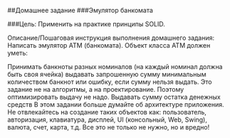##Домашнее задание
###Эмулятор банкомата

###Цель:
Применить на практике принципы SOLID.

Описание/Пошаговая инструкция выполнения домашнего задания:
Написать эмулятор АТМ (банкомата).
Объект класса АТМ должен уметь:

Принимать банкноты разных номиналов (на каждый номинал должна быть своя ячейка)
выдавать запрошенную сумму минимальным количеством банкнот или ошибку, если сумму нельзя выдать. Это задание не на алгоритмы, а на проектирование. Поэтому оптимизировать выдачу не надо.
Выдавать сумму остатка денежных средств В этом задании больше думайте об архитектуре приложения. Не отвлекайтесь на создание таких объектов как: пользователь, авторизация, клавиатура, дисплей, UI (консольный, Web, Swing), валюта, счет, карта, т.д. Все это не только не нужно, но и вредно!
